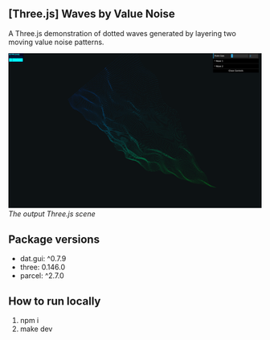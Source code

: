 ## [Three.js] Waves by Value Noise

A Three.js demonstration of dotted waves generated by layering two moving value noise patterns.

![Repo cover image](repo-cover.png?raw=true)
*The output Three.js scene*

## Package versions

- dat.gui: ^0.7.9
- three: 0.146.0
- parcel: ^2.7.0

## How to run locally

1. npm i
2. make dev

